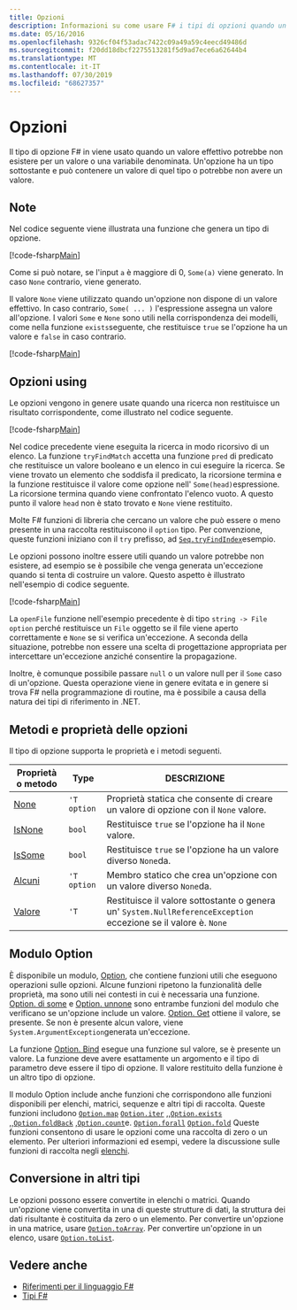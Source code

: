 ```yaml
---
title: Opzioni
description: Informazioni su come usare F# i tipi di opzioni quando un valore effettivo potrebbe non esistere per un valore o una variabile denominata.
ms.date: 05/16/2016
ms.openlocfilehash: 9326cf04f53adac7422c09a49a59c4eecd49486d
ms.sourcegitcommit: f20dd18dbcf2275513281f5d9ad7ece6a62644b4
ms.translationtype: MT
ms.contentlocale: it-IT
ms.lasthandoff: 07/30/2019
ms.locfileid: "68627357"
---
```

# <a name="options"></a>Opzioni

Il tipo di opzione F# in viene usato quando un valore effettivo potrebbe non esistere per un valore o una variabile denominata. Un'opzione ha un tipo sottostante e può contenere un valore di quel tipo o potrebbe non avere un valore.

## <a name="remarks"></a>Note

Nel codice seguente viene illustrata una funzione che genera un tipo di opzione.

[!code-fsharp[Main](~/samples/snippets/fsharp/lang-ref-1/snippet1404.fs)]

Come si può notare, se l'input `a` è maggiore di 0, `Some(a)` viene generato.  In caso `None` contrario, viene generato.

Il valore `None` viene utilizzato quando un'opzione non dispone di un valore effettivo. In caso contrario, `Some( ... )` l'espressione assegna un valore all'opzione. I valori `Some` e `None` sono utili nella corrispondenza dei modelli, come nella funzione `exists`seguente, che restituisce `true` se l'opzione ha un valore e `false` in caso contrario.

[!code-fsharp[Main](~/samples/snippets/fsharp/lang-ref-1/snippet1401.fs)]

## <a name="using-options"></a>Opzioni using

Le opzioni vengono in genere usate quando una ricerca non restituisce un risultato corrispondente, come illustrato nel codice seguente.

[!code-fsharp[Main](~/samples/snippets/fsharp/lang-ref-1/snippet1403.fs)]

Nel codice precedente viene eseguita la ricerca in modo ricorsivo di un elenco. La funzione `tryFindMatch` accetta una funzione `pred` di predicato che restituisce un valore booleano e un elenco in cui eseguire la ricerca. Se viene trovato un elemento che soddisfa il predicato, la ricorsione termina e la funzione restituisce il valore come opzione nell' `Some(head)`espressione. La ricorsione termina quando viene confrontato l'elenco vuoto. A questo punto il valore `head` non è stato trovato e `None` viene restituito.

Molte F# funzioni di libreria che cercano un valore che può essere o meno presente in una raccolta restituiscono il `option` tipo. Per convenzione, queste funzioni iniziano con il `try` prefisso, ad [`Seq.tryFindIndex`](https://msdn.microsoft.com/library/c357b221-edf6-4f68-bf40-82a3156d945a)esempio.

Le opzioni possono inoltre essere utili quando un valore potrebbe non esistere, ad esempio se è possibile che venga generata un'eccezione quando si tenta di costruire un valore. Questo aspetto è illustrato nell'esempio di codice seguente.

[!code-fsharp[Main](~/samples/snippets/fsharp/lang-ref-1/snippet1402.fs)]

La `openFile` funzione nell'esempio precedente è di tipo `string -> File option` perché restituisce un `File` oggetto se il file viene aperto correttamente e `None` se si verifica un'eccezione. A seconda della situazione, potrebbe non essere una scelta di progettazione appropriata per intercettare un'eccezione anziché consentire la propagazione.

Inoltre, è comunque possibile passare `null` o un valore null per il `Some` caso di un'opzione. Questa operazione viene in genere evitata e in genere si trova F# nella programmazione di routine, ma è possibile a causa della natura dei tipi di riferimento in .NET.

## <a name="option-properties-and-methods"></a>Metodi e proprietà delle opzioni

Il tipo di opzione supporta le proprietà e i metodi seguenti.

|Proprietà o metodo|Type|DESCRIZIONE|
|------------------|----|-----------|
|[None](https://msdn.microsoft.com/library/83ef260a-aa33-4e6f-aee6-b9bf0a461476)|`'T option`|Proprietà statica che consente di creare un valore di opzione con il `None` valore.|
|[IsNone](https://msdn.microsoft.com/library/f08532ca-1716-4f60-ae59-8ef6256df234)|`bool`|Restituisce `true` se l'opzione ha il `None` valore.|
|[IsSome](https://msdn.microsoft.com/library/c5088d51-c5d7-425f-a77f-12c379bb356f)|`bool`|Restituisce `true` se l'opzione ha un valore diverso `None`da.|
|[Alcuni](https://msdn.microsoft.com/library/12f048d2-e293-4596-accb-de036ecd63fc)|`'T option`|Membro statico che crea un'opzione con un valore diverso `None`da.|
|[Valore](https://msdn.microsoft.com/library/c79f68e8-11fd-45b1-a053-e8fc38b56df7)|`'T`|Restituisce il valore sottostante o genera un' `System.NullReferenceException` eccezione se il valore è. `None`|

## <a name="option-module"></a>Modulo Option

È disponibile un modulo, [Option](https://msdn.microsoft.com/library/e615e4d3-bbbb-49ba-addc-6061ea2e2f4c), che contiene funzioni utili che eseguono operazioni sulle opzioni. Alcune funzioni ripetono la funzionalità delle proprietà, ma sono utili nei contesti in cui è necessaria una funzione. [Option. di some](https://msdn.microsoft.com/library/41ad0857-5672-4326-84b5-c33dc43dcf79) e [Option. unnone](https://msdn.microsoft.com/library/73db6a53-15e7-40a6-94f9-a0049e5f4819) sono entrambe funzioni del modulo che verificano se un'opzione include un valore. [Option. Get](https://msdn.microsoft.com/library/803e9fcb-6edd-4910-808c-25f08cbc55ea) ottiene il valore, se presente. Se non è presente alcun valore, viene `System.ArgumentException`generata un'eccezione.

La funzione [Option. Bind](https://msdn.microsoft.com/library/c3406192-24ac-49b5-bc3b-8f805187f1c0) esegue una funzione sul valore, se è presente un valore. La funzione deve avere esattamente un argomento e il tipo di parametro deve essere il tipo di opzione. Il valore restituito della funzione è un altro tipo di opzione.

Il modulo Option include anche funzioni che corrispondono alle funzioni disponibili per elenchi, matrici, sequenze e altri tipi di raccolta. Queste funzioni includono [`Option.map`](https://msdn.microsoft.com/library/91a20385-7e73-40c2-9adc-635e86d6a622) [`Option.iter`](https://msdn.microsoft.com/library/83389eef-3dff-4074-b4cc-f69581c25191) [,,`Option.exists`](https://msdn.microsoft.com/library/a606d2d4-fddc-4eab-ab37-c6138fb7ad99) [,,`Option.foldBack`](https://msdn.microsoft.com/library/a882fbaf-c019-46f0-b4f5-b8c2b8b90ffb) [,`Option.count`](https://msdn.microsoft.com/library/2dac83a9-684e-4d0f-b50e-ff722a8bb876)e. [`Option.forall`](https://msdn.microsoft.com/library/ba884586-5eae-49c5-9e36-05481c1c3428) [`Option.fold`](https://msdn.microsoft.com/library/af896794-3d53-406c-9411-316cd5c33ad8) Queste funzioni consentono di usare le opzioni come una raccolta di zero o un elemento. Per ulteriori informazioni ed esempi, vedere la discussione sulle funzioni di raccolta negli [elenchi](lists.md).

## <a name="converting-to-other-types"></a>Conversione in altri tipi

Le opzioni possono essere convertite in elenchi o matrici. Quando un'opzione viene convertita in una di queste strutture di dati, la struttura dei dati risultante è costituita da zero o un elemento. Per convertire un'opzione in una matrice, usare [`Option.toArray`](https://msdn.microsoft.com/library/c8044873-ba17-4b52-8231-eb1a28318c64). Per convertire un'opzione in un elenco, usare [`Option.toList`](https://msdn.microsoft.com/library/5f1af295-9fa9-40ad-b4a1-3578d94d44e1).

## <a name="see-also"></a>Vedere anche

- [Riferimenti per il linguaggio F#](index.md)
- [Tipi F#](fsharp-types.md)
